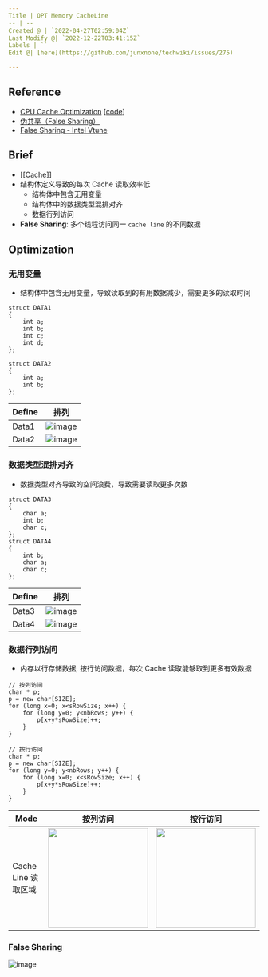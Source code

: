 ```yaml
---
Title | OPT Memory CacheLine
-- | --
Created @ | `2022-04-27T02:59:04Z`
Last Modify @| `2022-12-22T03:41:15Z`
Labels | ``
Edit @| [here](https://github.com/junxnone/techwiki/issues/275)

---
```

## Reference
- [CPU Cache Optimization](https://zzqcn.github.io/perf/cpu_cache.html) [[code](https://github.com/zzqcn/storage/tree/main/code/c/cache_opt)]
- [伪共享（False Sharing）](https://zhuanlan.zhihu.com/p/55917869)
- [False Sharing - Intel Vtune](https://www.intel.com/content/www/us/en/develop/documentation/vtune-cookbook/top/tuning-recipes/false-sharing.html)


## Brief
- [[Cache]]
- 结构体定义导致的每次 Cache 读取效率低
  - 结构体中包含无用变量
  - 结构体中的数据类型混排对齐
  - 数据行列访问
- **False Sharing**: 多个线程访问同一 `cache line` 的不同数据


## Optimization 
### 无用变量
- 结构体中包含无用变量，导致读取到的有用数据减少，需要更多的读取时间

```
struct DATA1
{
    int a;
    int b;
    int c;
    int d;
};

struct DATA2
{
    int a;
    int b;
};
```

Define | 排列
-- | --
Data1 | ![image](https://user-images.githubusercontent.com/2216970/165431054-a23459e3-f278-4ff8-a14c-cda0587790ff.png)
Data2 | ![image](https://user-images.githubusercontent.com/2216970/165431060-4206bb0b-3b15-4cda-8df5-0e658f90fcb4.png)

### 数据类型混排对齐
- 数据类型对齐导致的空间浪费，导致需要读取更多次数

```
struct DATA3
{
    char a;
    int b;
    char c;
};
struct DATA4
{
    int b;
    char a;
    char c;
};
```


Define | 排列
-- | --
Data3 | ![image](https://user-images.githubusercontent.com/2216970/165431251-4c3ae17d-b3c3-4635-b7d2-cec6292a81dc.png)
Data4 | ![image](https://user-images.githubusercontent.com/2216970/165431256-d95e1ad9-61d9-44e4-87a7-697eee6f8d53.png)


### 数据行列访问
- 内存以行存储数据, 按行访问数据，每次 Cache 读取能够取到更多有效数据

```
// 按列访问
char * p;
p = new char[SIZE];
for (long x=0; x<sRowSize; x++) {
    for (long y=0; y<nbRows; y++) {
        p[x+y*sRowSize]++;
    }
}
```
```
// 按行访问
char * p;
p = new char[SIZE];
for (long y=0; y<nbRows; y++) {
    for (long x=0; x<sRowSize; x++) {
        p[x+y*sRowSize]++;
    }
}
```

Mode | 按列访问 | 按行访问
-- | -- | --
Cache Line 读取区域 | <img width=200 src="https://user-images.githubusercontent.com/2216970/165432374-f045fb72-6d56-4b93-be94-b4f8493d0ca7.png"> | <img width=200 src="https://user-images.githubusercontent.com/2216970/165432478-0e33ef14-8511-4c15-a2cb-7f1600210b34.png">


### False Sharing

![image](https://user-images.githubusercontent.com/2216970/146132953-0c21c3c2-18c1-4041-a452-0ed3f7c148a3.png)

